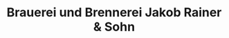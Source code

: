 ---
title: "Brauerei und Brennerei Jakob Rainer & Sohn"
url: /linnich/brauerei-und-brennerei-jakob-rainer-und-sohn/
shop: Getränke
---